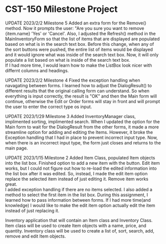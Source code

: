 # CST-150 Milestone Project

UPDATE 2023/2/2
Milestone 5
Added an extra form for the Remove() method.  Now it prompts the user: "Are you sure you want to remove {item.name} 'Yes' or 'Cancel'.  Also, I adjusted the Refresh() method in the MainInventoryForm so that the list of items that are displayed are populated based on what is in the search text box.  Before this change, when any of the sort buttons were pushed, the entire list of items would be displayed and it would ignore what was inside of the search text box.  Now, it will only populate a list based on what is inside of the search text box.  
If I had more time, I would learn how to make the ListBox look nicer with differnt columns and headings.

UPDATE 2023/2/2
Milestone 4
Fixed the exception handling when navagating between forms.  I learned how to adjust the DialogResult() to different results that the original calling form can understand.  So when everything is input correctly, the result is "OK" and then the Main form will continue, otherwise the Edit or Order forms will stay in front and will prompt the user to enter the correct type os input.

UPDATE 2023/1/29
Milestone 3
Added InventoryManager class, implimented sorting, implimented search.
When I updated the option for the Main form to wait for the DialogResult from the other forms, it made a more streamline option for adding and editing the Items.  However, it broke the Exception handling that I had in place to prevent incorrect input type.  Now, when there is an incorrect input type, the form just closes and returns to the main page.

UPDATE 2023/1/15
Milestone 2
Added Item Class, populated Item objects into the list box.  Finished option to add a new item with the button.  Edit item works, but I could not figure out how to re-load the edited information into the list box after it was edited.  So, instead, I made the edit item option replace the selected item instead of just editing it.  Remove item works great.  
I added exception handling if there are no items selected.  I also added a method to select the first item in the list box.
During this assignment, I learned how to pass information between forms.
If I had more time(and knowledge) I would like to make the edit item option actually edit the item instead of just replacing it.


Inventory application that will contain an Item class and Inventory Class.
Item class will be used to create Item objects with a name, price, and quantity.
Inventory class will be used to create a list of, sort, search, add, remove and edit Item objects.
